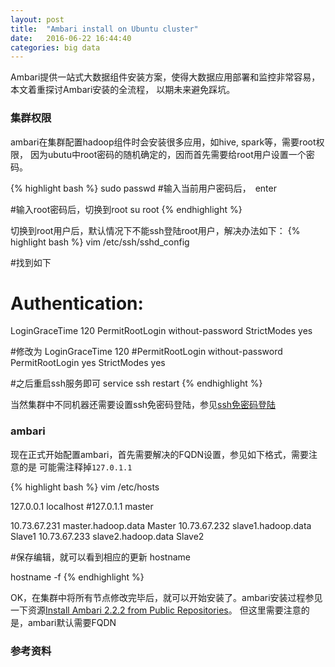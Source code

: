 ```yaml
---
layout: post
title:  "Ambari install on Ubuntu cluster"
date:   2016-06-22 16:44:40
categories: big data
---
```


Ambari提供一站式大数据组件安装方案，使得大数据应用部署和监控非常容易，本文着重探讨Ambari安装的全流程，
以期未来避免踩坑。

### 集群权限

ambari在集群配置hadoop组件时会安装很多应用，如hive, spark等，需要root权限，
因为ubutu中root密码的随机确定的，因而首先需要给root用户设置一个密码。

{% highlight bash %}
sudo passwd
#输入当前用户密码后，　enter

#输入root密码后，切换到root
su root
{% endhighlight %}

切换到root用户后，默认情况下不能ssh登陆root用户，解决办法如下：
{% highlight bash %}
vim /etc/ssh/sshd_config

#找到如下
# Authentication:
LoginGraceTime 120
PermitRootLogin without-password
StrictModes yes

#修改为
LoginGraceTime 120
#PermitRootLogin without-password
PermitRootLogin yes
StrictModes yes

#之后重启ssh服务即可
service ssh restart
{% endhighlight %}

当然集群中不同机器还需要设置ssh免密码登陆，参见[ssh免密码登陆][ssh]


### ambari

现在正式开始配置ambari，首先需要解决的FQDN设置，参见如下格式，需要注意的是
可能需注释掉`127.0.1.1`

{% highlight bash %}
vim /etc/hosts

127.0.0.1       localhost
#127.0.1.1      master

10.73.67.231    master.hadoop.data Master
10.73.67.232    slave1.hadoop.data Slave1
10.73.67.233    slave2.hadoop.data Slave2

#保存编辑，就可以看到相应的更新
hostname

hostname -f
{% endhighlight %}

OK，在集群中将所有节点修改完毕后，就可以开始安装了。ambari安装过程参见一下资源[Install Ambari 2.2.2 from Public Repositories][ambari resource]。
但这里需要注意的是，ambari默认需要FQDN




### 参考资料
[ssh]:http://sanpi0205.github.io/hadoop/2015/08/04/Ubuntu-install-Hadoop-cluster.html
[ambari resource]:https://cwiki.apache.org/confluence/display/AMBARI/Install+Ambari+2.2.2+from+Public+Repositories

